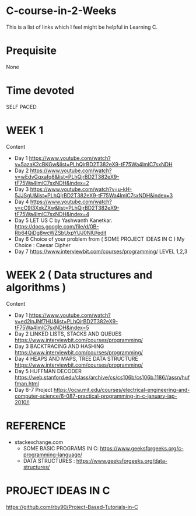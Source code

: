 # C-course-in-2-Weeks
This is a list of links which I feel might be helpful in Learning C.
# Prequisite
None
# Time devoted
SELF PACED
# WEEK 1
Content
 * Day 1
 https://www.youtube.com/watch?v=5azaK2cBKGw&list=PLhQjrBD2T382eX9-tF75Wa4lmlC7sxNDH
 * Day 2
 https://www.youtube.com/watch?v=wEdvGqxafq8&list=PLhQjrBD2T382eX9-tF75Wa4lmlC7sxNDH&index=2
 * Day 3
 https://www.youtube.com/watch?v=u-kH-5JJSgU&list=PLhQjrBD2T382eX9-tF75Wa4lmlC7sxNDH&index=3
 * Day 4
 https://www.youtube.com/watch?v=cC9I3XxkZXw&list=PLhQjrBD2T382eX9-tF75Wa4lmlC7sxNDH&index=4
 * Day 5
  LET US C by Yashwanth Kanetkar.
  https://docs.google.com/file/d/0B-Rb64QiDg8wcWZSbUxpYUJ0NlU/edit
 * Day 6
  Choice of your problem from ( SOME PROJECT IDEAS IN C )
  My Choice : Caesar Cipher
 * Day 7
   https://www.interviewbit.com/courses/programming/
   LEVEL 1,2,3
# WEEK 2 ( Data structures and algorithms )
Content
 * Day 1
   https://www.youtube.com/watch?v=ed2lnJNf7HU&list=PLhQjrBD2T382eX9-tF75Wa4lmlC7sxNDH&index=5
 * Day 2
   LINKED LISTS, STACKS AND QUEUES
   https://www.interviewbit.com/courses/programming/
 * Day 3
   BACKTRACING AND HASHING
   https://www.interviewbit.com/courses/programming/
 * Day 4
   HEAPS AND MAPS, TREE DATA STRUCTURE
   https://www.interviewbit.com/courses/programming/
 * Day 5
   HUFFMAN DECODER
   https://web.stanford.edu/class/archive/cs/cs106b/cs106b.1186//assn/huffman.html
 * Day 6-7
   Project
   https://ocw.mit.edu/courses/electrical-engineering-and-computer-science/6-087-practical-programming-in-c-january-iap-2010/l
 
 # REFERENCE
   * stackexchange.com
     * SOME BASIC PROGRAMS IN C:
        https://www.geeksforgeeks.org/c-programming-language/
     * DATA STRUCTURES : 
        https://www.geeksforgeeks.org/data-structures/
 # PROJECT IDEAS IN C
   https://github.com/rby90/Project-Based-Tutorials-in-C
